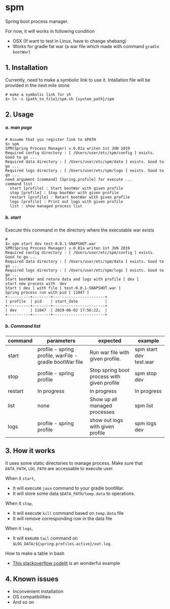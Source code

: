# spm
Spring boot process manager.

For now, it will works in following condition
- OSX (If want to test in Linux, have to change shebang)
- Works for gradle fat war (a war file which made with command `gradle bootWar`)

## 1. Installation

Currently, need to make a symbolic link to use it. Intallation file will be provided in the next mile stone

```
# make a symbolic link for sh 
$> ln -s {path_to_file}/spm.sh {system_path}/spm
```

## 2. Usage

##### a. man page

```
# Assume that you register link to $PATH
$> spm
SPM(Spring Process Manager) v.0.01a writen 1st JUN 2019
Required config directory : [ /Users/user/etc/spm/config ] exists. Good to go ...
Required data directory : [ /Users/user/etc/spm/data ] exists. Good to go ...
Required logs directory : [ /Users/user/etc/spm/logs ] exists. Good to go ...
need argument [command] [Spring.profile] for execute ...
command list
  start	[profile] : Start bootWar with given profile
  stop [profile] : Stop bootWar with given profile
  restart [profile] : Retart bootWar with given profile
  logs [profile] : Print out logs with given profile
  list : show managed process list
```

##### b. start 

Execute this command in the directory where the executable war exists

```
# 
$> spm start dev test-0.0.1-SNAPSHOT.war 
SPM(Spring Process Manager) v.0.01a writen 1st JUN 2019
Required config directory : [ /Users/user/etc/spm/config ] exists. Good to go ...
Required data directory : [ /Users/user/etc/spm/data ] exists. Good to go ...
Required logs directory : [ /Users/user/etc/spm/logs ] exists. Good to go ...
Start bootWar and retore data and logs with profile [ dev ]
start new process with  dev
Start [ dev ] with file [ test-0.0.1-SNAPSHOT.war ]
Spring process run with pid [ 11047 ]
+----------+--------+-----------------------+
| profile  | pid    | start_date            |
+----------+--------+-----------------------+
| dev      | 11047  | 2019-06-02 17:56:22;  |
+----------+--------+-----------------------+
```

##### b. Command list

| command | parameters | expected | example |
|-------------|------------|---------|--------|
|start| profile - spring profile, warFile - gradle bootWar file | Run war file with given profile. | spm start dev test.war |
|stop| profile - spring profile | Stop spring boot process with given profile | spm stop dev |
|restart| In progress | In progress | In progress |
|list| none | Show up all managed processes | spm list |
|logs| profile - spring profile | show out logs with given profile | spm logs dev | 

## 3. How it works

It uses some static directories to manage process. Make sure that `DATA_PATH`, `LOG_PATH` are accessable to execute user.

When it `start`, 
- It will execute `java` command to your gradle bootWar.
- It will store some data `$DATA_PATH/temp.data` to operations.

When it `stop`,
- It will execute `kill` command based on `temp.data` file
- It will remove corresponding row in the data file

When it `logs`,
- It will exeute `tail` command on `$LOG_DATA/${spring.profiles.active}/out.log`.

How to make a table in bash
- [This stackoverflow codelit](https://stackoverflow.com/questions/12768907/how-to-align-the-columns-of-tables-in-bash) is an wonderful example

## 4. Known issues

- Inconvenient installation
- OS compatibilities
- And so on 

